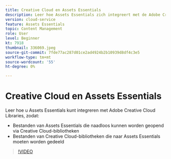 ```yaml
---
title: Creative Cloud en Assets Essentials
description: Leer hoe Assets Essentials zich integreert met de Adobe Creative Cloud.
version: cloud-service
feature: Assets Essentials
topic: Content Management
role: User
level: Beginner
kt: 7918
thumbnail: 336069.jpeg
source-git-commit: 7fde77ac287d01ce2ad4924b2b10939d8df4c3e5
workflow-type: tm+mt
source-wordcount: '55'
ht-degree: 0%

---
```


# Creative Cloud en Assets Essentials

Leer hoe u Assets Essentials kunt integreren met Adobe Creative Cloud Libraries, zodat:

+ Bestanden van Assets Essentials die naadloos kunnen worden geopend via Creative Cloud-bibliotheken
+ Bestanden van Creative Cloud-bibliotheken die naar Assets Essentials moeten worden gedeeld

>[!VIDEO](https://video.tv.adobe.com/v/336069/?quality=12&learn=on)
